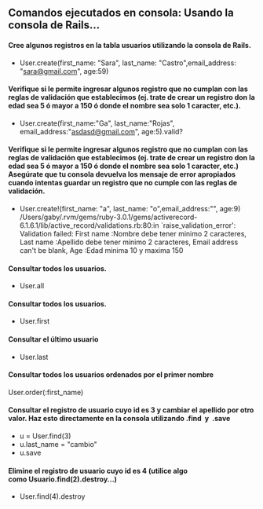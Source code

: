 ## Comandos ejecutados en consola: Usando la consola de Rails...

#### Cree algunos registros en la tabla usuarios utilizando la consola de Rails.
* User.create(first_name: "Sara", last_name: "Castro",email_address: "sara@gmail.com", age:59) 

#### Verifique si le permite ingresar algunos registro que no cumplan con las reglas de validación que establecimos (ej. trate de crear un registro don la edad sea 5 ó mayor a 150 ó donde el nombre sea solo 1 caracter, etc.).
* User.create(first_name:"Ga", last_name:"Rojas", email_address:"asdasd@gmail.com", age:5).valid?

#### Verifique si le permite ingresar algunos registro que no cumplan con las reglas de validación que establecimos (ej. trate de crear un registro don la edad sea 5 ó mayor a 150 ó donde el nombre sea solo 1 caracter, etc.) Asegúrate que tu consola devuelva los mensaje de error apropiados cuando intentas guardar un registro que no cumple con las reglas de validación.
* User.create!(first_name: "a", last_name: "o",email_address:"", age:9) /Users/gaby/.rvm/gems/ruby-3.0.1/gems/activerecord-6.1.6.1/lib/active_record/validations.rb:80:in `raise_validation_error': Validation failed: First name :Nombre debe tener minimo 2 caracteres, Last name :Apellido debe tener minimo 2 caracteres, Email address can't be blank, Age :Edad minima 10 y maxima 150

#### Consultar todos los usuarios.
* User.all

#### Consultar todos los usuarios.
* User.first

#### Consultar el último usuario
* User.last

#### Consultar todos los usuarios ordenados por el primer nombre
User.order(:first_name)

#### Consultar el registro de usuario cuyo id es 3 y cambiar el apellido por otro valor. Haz esto directamente en la consola utilizando .find  y  .save
* u = User.find(3)
* u.last_name = "cambio" 
* u.save

#### Elimine el registro de usuario cuyo id es 4 (utilice algo como Usuario.find(2).destroy...) 
* User.find(4).destroy
